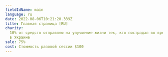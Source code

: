 ```yaml
---
fieldIdName: main
language: ru
date: 2022-08-06T10:21:20.339Z
title: Главная страница [RU]
charity:
  10% от средств отправляю на улучшение жизни тех, кто пострадал во время войны
  в Украине
sale: 75%
cost: Стоимость разовой сессии $100
---
```

